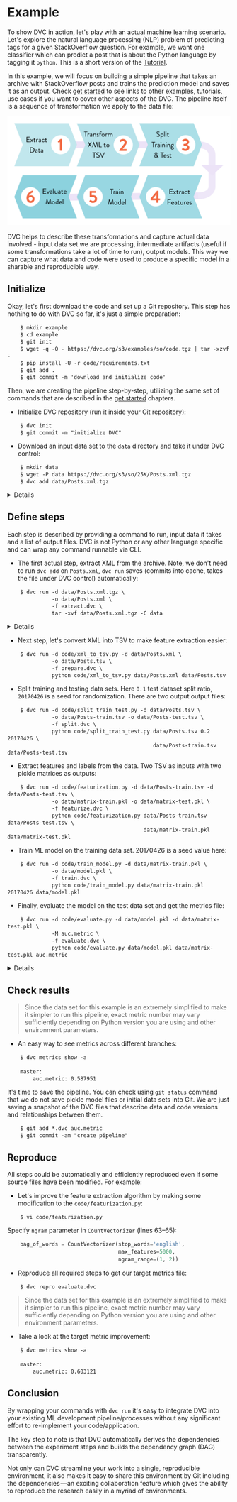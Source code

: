 # Example

To show DVC in action, let's play with an actual machine learning scenario.
Let's explore the natural language processing (NLP) problem of predicting tags
for a given StackOverflow question. For example, we want one classifier which
can predict a post that is about the Python language by tagging it `python`.
This is a short version of the [Tutorial](/doc/tutorial).

In this example, we will focus on building a simple pipeline that takes an
archive with StackOverflow posts and trains the prediction model and saves it as
an output. Check [get started](/doc/get-started) to see links to other examples,
tutorials, use cases if you want to cover other aspects of the DVC. The pipeline
itself is a sequence of transformation we apply to the data file:

![](/static/img/example-flow-2x.png)

DVC helps to describe these transformations and capture actual data involved -
input data set we are processing, intermediate artifacts (useful if some
transformations take a lot of time to run), output models. This way we can
capture what data and code were used to produce a specific model in a sharable
and reproducible way.

## Initialize

Okay, let's first download the code and set up a Git repository. This step has
nothing to do with DVC so far, it's just a simple preparation:

```dvc
    $ mkdir example
    $ cd example
    $ git init
    $ wget -q -O - https://dvc.org/s3/examples/so/code.tgz | tar -xzvf -
    $ pip install -U -r code/requirements.txt
    $ git add .
    $ git commit -m 'download and initialize code'
```

Then, we are creating the pipeline step-by-step, utilizing the same set of
commands that are described in the [get started](/doc/get-started) chapters.

* Initialize DVC repository (run it inside your Git repository):

```dvc
    $ dvc init
    $ git commit -m "initialize DVC"
```

* Download an input data set to the `data` directory and take it under DVC
control:

```dvc
    $ mkdir data
    $ wget -P data https://dvc.org/s3/so/25K/Posts.xml.tgz
    $ dvc add data/Posts.xml.tgz
```

<details>

### Expand to learn more about DVC internals

`dvc init` created a new directory `example\.dvc` with `config`, `.gitignore`
files and `cache` directory. These files and directories are hidden from a user
in general and a user does not interact with these files directly. Check
[DVC Files and Directories](/doc/user-guide/dvc-files-and-directories)
to learn more.

When we run `dvc add Posts.xml.tgz` the following happens. DVC creates an
*orphaned* version of the [stage file](/doc/user-guide/dvc-file-format):

```yaml
   md5: 19804bad370d1dd60fe55306e2bf379d
   outs:
   - cache: true
     md5: 2f412200dc53fb97dcac0353b609d199
     path: Posts.xml.tgz
```

This is the file that should be committed into a version control system instead
of the data file itself.

Actual data file `Posts.xml.tgz` is linked into the `.dvc\cache` directory,
using the `.dvc\cache\2f\412200dc53fb97dcac0353b609d199` name and is added to
`.gitignore`. Even if you remove it in the workspace, or checkout a different
branch/commit the data is not lost if a corresponding DVC file is committed.
It's enough to run `dvc checkout` or `dvc pull` to restore data files.

</details>

## Define steps

Each step is described by providing a command to run, input data it takes and
a list of output files. DVC is not Python or any other language specific and
can wrap any command runnable via CLI.

* The first actual step, extract XML from the archive. Note, we don't need to
run `dvc add` on `Posts.xml`, `dvc run` saves (commits into cache, takes the
file under DVC control) automatically:

```dvc
    $ dvc run -d data/Posts.xml.tgz \
              -o data/Posts.xml \
              -f extract.dvc \
              tar -xvf data/Posts.xml.tgz -C data
```

<details>

### Expand to learn more about DVC internals

Similar to `dvc add`, `dvc run` creates a [stage file](/doc/user-guide/dvc-file-format):

```yaml
   cmd: tar -xvf data/Posts.xml.tgz -C data
   deps:
   - md5: 2f412200dc53fb97dcac0353b609d199
     path: data/Posts.xml.tgz
   md5: fabc15ed44c71020744e5cdd7a665f50
   outs:
   - cache: true
     md5: a304afb96060aad90176268345e10355
     path: data/Posts.xml
```

This file is using the same technique - pointers (md5 hashes) to the cache to
describe and version control dependencies and outputs. Output `Posts.xml` file
is automatically added to the `.gitignore` file and a ink created into a cache
`.dvc/cache/a3/04afb96060aad90176268345e10355` to save it.

Two thing are worth noticing here. First, by analyzing dependencies and outputs
DVC files describe we can restore the full chain (DAG) of commands we need to
apply. This is important when you run `dvc repro` to reproduce the final or
intermediate result.

Second, you should see by now that the actual data is stored in the `.dvc\cache`
directory, each file having a name in a form of an md5 hash. This cache is
similar to Git's internal objects store but made specifically to handle large
data files. DVC is using reflinks, hardlinks and other optimizations to manage
your actual workspace without copying every time object from/to the cache.

</details>

* Next step, let's convert XML into TSV to make feature extraction easier:

```dvc
    $ dvc run -d code/xml_to_tsv.py -d data/Posts.xml \
              -o data/Posts.tsv \
              -f prepare.dvc \
              python code/xml_to_tsv.py data/Posts.xml data/Posts.tsv
```

* Split training and testing data sets. Here `0.1` test dataset split ratio,
`20170426` is a seed for randomization. There are two output output files:

```dvc
    $ dvc run -d code/split_train_test.py -d data/Posts.tsv \
              -o data/Posts-train.tsv -o data/Posts-test.tsv \
              -f split.dvc \
              python code/split_train_test.py data/Posts.tsv 0.2 20170426 \
                                              data/Posts-train.tsv data/Posts-test.tsv
```

* Extract features and labels from the data. Two TSV as inputs with two pickle
matrices as outputs:

```dvc
    $ dvc run -d code/featurization.py -d data/Posts-train.tsv -d data/Posts-test.tsv \
              -o data/matrix-train.pkl -o data/matrix-test.pkl \
              -f featurize.dvc \
              python code/featurization.py data/Posts-train.tsv data/Posts-test.tsv \
                                           data/matrix-train.pkl data/matrix-test.pkl
```

* Train ML model on the training data set. 20170426 is a seed value here:

```dvc
    $ dvc run -d code/train_model.py -d data/matrix-train.pkl \
              -o data/model.pkl \
              -f train.dvc \
              python code/train_model.py data/matrix-train.pkl 20170426 data/model.pkl
```

* Finally, evaluate the model on the test data set and get the metrics file:

```dvc
    $ dvc run -d code/evaluate.py -d data/model.pkl -d data/matrix-test.pkl \
              -M auc.metric \
              -f evaluate.dvc \
              python code/evaluate.py data/model.pkl data/matrix-test.pkl auc.metric
```

<details>

### Expand to learn more about DVC internals

By analyzing dependencies and outputs DVC files describe we can restore the
full chain (DAG) of commands we need to apply. This is important when you run
`dvc repro` to reproduce the final or intermediate result.

`dvc pipeline show` helps to visualuize the pipeline (run it with `-c` option to
see actual commands instead of DVC-files):

```dvc
    $ dvc pipeline show --ascii evaluate.dvc

           .------------------------.
           | data/Posts.xml.tgz.dvc |
           `------------------------'
                        *
                        *
                        *
                .-------------.
                | extract.dvc |
                `-------------'
                        *
                        *
                        *
                .-------------.
                | prepare.dvc |
                `-------------'
                        *
                        *
                        *
                  .-----------.
                  | split.dvc |
                  `-----------'
                        *
                        *
                        *
                .---------------.
                | featurize.dvc |
                `---------------'
                 **           ***
               **                **
             **                    **
    .-----------.                    **
    | train.dvc |                  **
    `-----------'                **
                 **           ***
                   **       **
                     **   **
                .--------------.
                | evaluate.dvc |
                `--------------'
```

</details>

## Check results

> Since the data set for this example is an extremely simplified to make it
simpler to run this pipeline, exact metric number may vary sufficiently
depending on Python version you are using and other environment parameters.

* An easy way to see metrics across different branches:

```dvc
    $ dvc metrics show -a

    master:
        auc.metric: 0.587951
```

It's time to save the pipeline. You can check using `git status` command that we
do not save pickle model files or initial data sets into Git. We are just saving
a snapshot of the DVC files that describe data and code versions and
relationships between them.

```dvc
    $ git add *.dvc auc.metric
    $ git commit -am "create pipeline"
```

## Reproduce

All steps could be automatically and efficiently reproduced even if some source
files have been modified. For example:

* Let's improve the feature extraction algorithm by making some modification to
the `code/featurization.py`:

```dvc
    $ vi code/featurization.py
```

Specify `ngram` parameter in `CountVectorizer` (lines 63–65):

```python
    bag_of_words = CountVectorizer(stop_words='english',
                                   max_features=5000,
                                   ngram_range=(1, 2))
```

* Reproduce all required steps to get our target metrics file:

```dvc
    $ dvc repro evaluate.dvc
```

> Since the data set for this example is an extremely simplified to make it
simpler to run this pipeline, exact metric number may vary sufficiently
depending on Python version you are using and other environment parameters.

* Take a look at the target metric improvement:

```dvc
    $ dvc metrics show -a

    master:
        auc.metric: 0.603121
```

## Conclusion

By wrapping your commands with `dvc run` it's easy to integrate DVC into your
existing ML development pipeline/processes without any significant effort to
re-implement your code/application.

The key step to note is that DVC automatically derives the dependencies between
the experiment steps and builds the dependency graph (DAG) transparently.

Not only can DVC streamline your work into a single, reproducible environment,
it also makes it easy to share this environment by Git including the
dependencies — an exciting collaboration feature which gives the ability to
reproduce the research easily in a myriad of environments.
